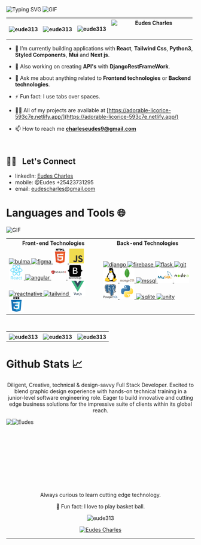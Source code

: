 <div>
    <img  style="margin-bottom: 0px;"src="https://readme-typing-svg.demolab.com?font=Fira+Code&weight=600&size=26&pause=1000&color=833BD4&background=000000F8&center=true&random=false&width=1000&height=100&lines=Hello+there+!+%F0%9F%98%84;Hi+%F0%9F%91%8B%2C+I'm+Eudes+Charles;A+passionate+full+stack+developer+%F0%9F%91%A8%E2%80%8D%F0%9F%92%BB+from+254-Kenya" alt="Typing SVG" />
    <img  width="900" height="500" src="/177572 (1080p).gif"  alt="GIF" />
   
</div>

<table>
  <tr>
	<th>
        <img align="center" src="https://forthebadge.com/images/badges/made-with-javascript.svg" alt="eude313" />
    </th>
    <th>
        <img align="center" src="/POWERED BY-EUDES ✨-.svg" alt="eude313" />
    </th>
    <th> 
        <img src="https://komarev.com/ghpvc/?username=eude313&label=Profile%20views&color=0e75b6&style=flat" alt="eude313" />
    </th>
    <th>
        <a href="https://www.buymeacoffee.com/eudes"> <img align="left" src="https://cdn.buymeacoffee.com/buttons/v2/default-yellow.png" height="50" width="210" alt="Eudes Charles" /></a>
    </th>
  </tr>
</table>

- 🌱 I’m currently building applications with **React**, **Tailwind Css**, **Python3**, **Styled Components**, **Mui** and **Next js**.

- 🔭 Also working on creating **API's** with **DjangoRestFrameWork**.

- 💬 Ask me about anything related to **Frontend technologies** or **Backend technologies**.

- ⚡ Fun fact: I use tabs over spaces.

- 👨‍💻 All of my projects are available at [https://adorable-licorice-593c7e.netlify.app/](https://adorable-licorice-593c7e.netlify.app/)

- 📫 How to reach me **charleseudes9@gmail.com**
<br>

## 🤝🏻  &nbsp; Let's Connect 

- linkedIn: [Eudes Charles](https://linkedin.com/in/eudes-charles)
- mobile: @Eudes +25423731295
- email: eudescharles@gmail.com

# Languages and Tools 🌐

<img alt="GIF" src="https://media.giphy.com/media/xT9IgzoKnwFNmISR8I/giphy.gif" width="900" height="300" />
<table>
    <tr>
        <th width="450">Front-end Technologies</th>
        <th width="450">Back-end Technologies</th>
    </tr>
    <tr>
        <td>
            <a href="https://bulma.io/" target="_blank" rel="noreferrer"> <img src="https://raw.githubusercontent.com/gilbarbara/logos/804dc257b59e144eaca5bc6ffd16949752c6f789/logos/bulma.svg" alt="bulma" width="40" height="40"/> </a>
            <a href="https://www.figma.com/" target="_blank" rel="noreferrer"> <img src="https://www.vectorlogo.zone/logos/figma/figma-icon.svg" alt="figma" width="40" height="40"/> </a>
            <a href="https://www.w3.org/html/" target="_blank" rel="noreferrer"> <img src="https://raw.githubusercontent.com/devicons/devicon/master/icons/html5/html5-original-wordmark.svg" alt="html5" width="40" height="40"/> </a>
            <a href="https://developer.mozilla.org/en-US/docs/Web/JavaScript" target="_blank" rel="noreferrer"> <img src="https://raw.githubusercontent.com/devicons/devicon/master/icons/javascript/javascript-original.svg" alt="javascript" width="40" height="40"/> </a>
            <a href="https://reactjs.org/" target="_blank" rel="noreferrer"> <img src="https://raw.githubusercontent.com/devicons/devicon/master/icons/react/react-original-wordmark.svg" alt="react" width="40" height="40"/> </a> 
            <a href="https://angular.io" target="_blank" rel="noreferrer"> <img src="https://angular.io/assets/images/logos/angular/angular.svg" alt="angular" width="40" height="40"/> </a>
            <a href="https://angular.io" target="_blank" rel="noreferrer"> <img src="https://raw.githubusercontent.com/devicons/devicon/master/icons/angularjs/angularjs-original-wordmark.svg" alt="angularjs" width="40" height="40"/> </a>
            <a href="https://getbootstrap.com" target="_blank" rel="noreferrer"> <img src="https://raw.githubusercontent.com/devicons/devicon/master/icons/bootstrap/bootstrap-plain-wordmark.svg" alt="bootstrap" width="40" height="40"/> </a>
            <a href="https://reactnative.dev/" target="_blank" rel="noreferrer"> <img src="https://reactnative.dev/img/header_logo.svg" alt="reactnative" width="40" height="40"/> </a>
            <a href="https://tailwindcss.com/" target="_blank" rel="noreferrer"> <img src="https://www.vectorlogo.zone/logos/tailwindcss/tailwindcss-icon.svg" alt="tailwind" width="40" height="40"/> </a>
            <a href="https://vuejs.org/" target="_blank" rel="noreferrer"> <img src="https://raw.githubusercontent.com/devicons/devicon/master/icons/vuejs/vuejs-original-wordmark.svg" alt="vuejs" width="40" height="40"/> </a>
            <a href="https://www.w3schools.com/css/" target="_blank" rel="noreferrer"> <img src="https://raw.githubusercontent.com/devicons/devicon/master/icons/css3/css3-original-wordmark.svg" alt="css3" width="40" height="40"/>  </a> 
        </td>
        <td>
            <a href="https://www.djangoproject.com/" target="_blank" rel="noreferrer"> <img src="https://cdn.worldvectorlogo.com/logos/django.svg" alt="django" width="40" height="40"/> </a>
            <a href="https://firebase.google.com/" target="_blank" rel="noreferrer"> <img src="https://www.vectorlogo.zone/logos/firebase/firebase-icon.svg" alt="firebase" width="40" height="40"/> </a>
            <a href="https://flask.palletsprojects.com/" target="_blank" rel="noreferrer"> <img src="https://www.vectorlogo.zone/logos/pocoo_flask/pocoo_flask-icon.svg" alt="flask" width="40" height="40"/> </a> 
            <a href="https://git-scm.com/" target="_blank" rel="noreferrer"> <img src="https://www.vectorlogo.zone/logos/git-scm/git-scm-icon.svg" alt="git" width="40" height="40"/> </a>
            <a href="https://www.linux.org/" target="_blank" rel="noreferrer"> <img src="https://raw.githubusercontent.com/devicons/devicon/master/icons/linux/linux-original.svg" alt="linux" width="40" height="40"/> </a> 
            <a href="https://www.mongodb.com/" target="_blank" rel="noreferrer"> <img src="https://raw.githubusercontent.com/devicons/devicon/master/icons/mongodb/mongodb-original-wordmark.svg" alt="mongodb" width="40" height="40"/> </a>
            <a href="https://www.microsoft.com/en-us/sql-server" target="_blank" rel="noreferrer"> <img src="https://www.svgrepo.com/show/303229/microsoft-sql-server-logo.svg" alt="mssql" width="40" height="40"/> </a>
            <a href="https://www.mysql.com/" target="_blank" rel="noreferrer"> <img src="https://raw.githubusercontent.com/devicons/devicon/master/icons/mysql/mysql-original-wordmark.svg" alt="mysql" width="40" height="40"/> </a>
            <a href="https://nodejs.org" target="_blank" rel="noreferrer"> <img src="https://raw.githubusercontent.com/devicons/devicon/master/icons/nodejs/nodejs-original-wordmark.svg" alt="nodejs" width="40" height="40"/> </a>
            <a href="https://www.postgresql.org" target="_blank" rel="noreferrer"> <img src="https://raw.githubusercontent.com/devicons/devicon/master/icons/postgresql/postgresql-original-wordmark.svg" alt="postgresql" width="40" height="40"/> </a>
            <a href="https://www.python.org" target="_blank" rel="noreferrer"> <img src="https://raw.githubusercontent.com/devicons/devicon/master/icons/python/python-original.svg" alt="python" width="40" height="40"/> </a>
            <a href="https://www.sqlite.org/" target="_blank" rel="noreferrer"> <img src="https://www.vectorlogo.zone/logos/sqlite/sqlite-icon.svg" alt="sqlite" width="40" height="40"/> </a>
            <a href="https://unity.com/" target="_blank" rel="noreferrer"> <img src="https://www.vectorlogo.zone/logos/unity3d/unity3d-icon.svg" alt="unity" width="40" height="40"/> </a>   
        </td>
    </tr>
    
</table>

<br>

<table align="center" >
    <tr>
        <th>
            <img align="center" src="https://forthebadge.com/images/badges/made-with-markdown.svg" alt="eude313" />
        </th>
        <th>
            <img align="center" src="https://forthebadge.com/images/badges/made-with-reason.svg" alt="eude313" />
        </th>
        <th>
            <img align="center" src="https://forthebadge.com/images/badges/made-with-python.svg" alt="eude313" />
        </th>
    </tr>
</table>

# Github Stats 📈

<p align="center">Diligent, Creative, technical & design-savvy Full Stack Developer. Excited to blend graphic design experience with hands-on technical training in a junior-level software engineering role. Eager to build innovative and cutting edge business solutions for the impressive suite of clients within its global reach.</p>
<div style="display: flex;" align="center" >
    <img height="180em" src="https://github-readme-stats-eight-theta.vercel.app/api?username=eude313&show_icons=true&hide_border=true&theme=midnight-purple&include_all_commits=true&count_private=true"/>
    <img height="180em" src="https://github-readme-stats.vercel.app/api/top-langs/?username=eude313&show_icons=true&hide_border=true&theme=midnight-purple&layout=compact" alt="Eudes" />

</div>
<p align="center">Always curious to learn cutting edge technology.</p>

<p align="center"> 🏀 Fun fact: I love to play basket ball. </p>


<div align="center">
    <p>
        <img src="https://forthebadge.com/images/badges/built-with-love.svg" alt="eude313" />
    </p>
    <a href="https://www.buymeacoffee.com/eudes"> <img  src="https://cdn.buymeacoffee.com/buttons/v2/default-yellow.png" height="50" width="210" alt="Eudes Charles" /></a>
</div>



<hr>
